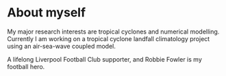 # About myself

My major research interests are tropical cyclones and numerical modelling. Currently I am working on a tropical cyclone landfall climatology project using an air-sea-wave coupled model.

A lifelong Liverpool Football Club supporter, and Robbie Fowler is my football hero.
